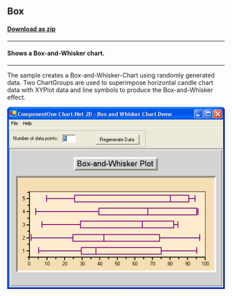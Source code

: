 ## Box
#### [Download as zip](https://grapecity.github.io/DownGit/#/home?url=https://github.com/GrapeCity/ComponentOne-WinForms-Samples/tree/master/NetFramework\Charts\CS\Box)
____
#### Shows a Box-and-Whisker chart.
____
The sample creates a Box-and-Whisker-Chart using randomly generated data. Two ChartGroups are used to superimpose horizontal candle chart data with XYPlot data and line symbols to produce the Box-and-Whisker effect.

![screenshot](screenshot.png)
